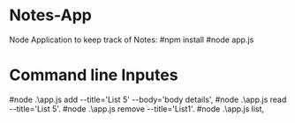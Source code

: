 # Notes-App
Node Application to keep track of Notes:
#npm install
#node app.js 



# Command line Inputes
#node .\app.js add --title='List 5' --body='body details',
#node .\app.js read --title='List 5'.
#node .\app.js remove --title='List1'.
#node .\app.js list,
